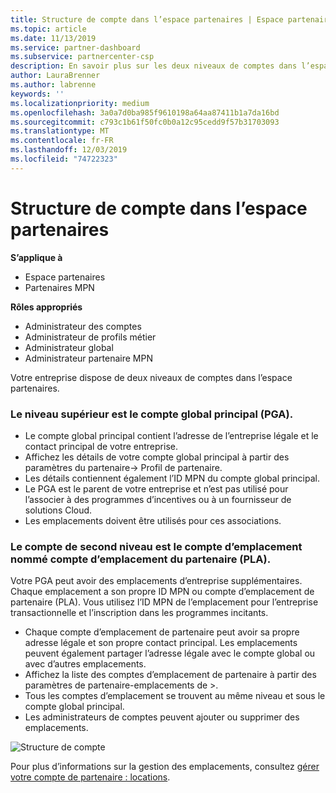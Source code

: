 ```yaml
---
title: Structure de compte dans l’espace partenaires | Espace partenaires
ms.topic: article
ms.date: 11/13/2019
ms.service: partner-dashboard
ms.subservice: partnercenter-csp
description: En savoir plus sur les deux niveaux de comptes dans l’espace partenaires, le compte global principal (PGA) et le compte d’emplacement du partenaire (PLA).
author: LauraBrenner
ms.author: labrenne
keywords: ''
ms.localizationpriority: medium
ms.openlocfilehash: 3a0a7d0ba985f9610198a64aa87411b1a7da16bd
ms.sourcegitcommit: c793c1b61f50fc0b0a12c95cedd9f57b31703093
ms.translationtype: MT
ms.contentlocale: fr-FR
ms.lasthandoff: 12/03/2019
ms.locfileid: "74722323"
---
```

# <a name="the-account-structure-in-partner-center"></a>Structure de compte dans l’espace partenaires

**S’applique à**

- Espace partenaires
- Partenaires MPN

**Rôles appropriés**

- Administrateur des comptes
- Administrateur de profils métier
- Administrateur global
- Administrateur partenaire MPN

Votre entreprise dispose de deux niveaux de comptes dans l’espace partenaires.

### <a name="the-top-level-is-the-primary-global-account-pga"></a>Le niveau supérieur est le compte global principal (PGA).

- Le compte global principal contient l’adresse de l’entreprise légale et le contact principal de votre entreprise. 
- Affichez les détails de votre compte global principal à partir des paramètres du partenaire-> Profil de partenaire.
- Les détails contiennent également l’ID MPN du compte global principal. 
- Le PGA est le parent de votre entreprise et n’est pas utilisé pour l’associer à des programmes d’incentives ou à un fournisseur de solutions Cloud. 
- Les emplacements doivent être utilisés pour ces associations.

### <a name="the-second-level-account-is-the-location-account-called-partner-location-account-pla"></a>Le compte de second niveau est le compte d’emplacement nommé compte d’emplacement du partenaire (PLA).

Votre PGA peut avoir des emplacements d’entreprise supplémentaires. Chaque emplacement a son propre ID MPN ou compte d’emplacement de partenaire (PLA). Vous utilisez l’ID MPN de l’emplacement pour l’entreprise transactionnelle et l’inscription dans les programmes incitants.

- Chaque compte d’emplacement de partenaire peut avoir sa propre adresse légale et son propre contact principal. Les emplacements peuvent également partager l’adresse légale avec le compte global ou avec d’autres emplacements.
- Affichez la liste des comptes d’emplacement de partenaire à partir des paramètres de partenaire-emplacements de >.
- Tous les comptes d’emplacement se trouvent au même niveau et sous le compte global principal.
- Les administrateurs de comptes peuvent ajouter ou supprimer des emplacements.

![Structure de compte](images/accountstructure.png)

Pour plus d’informations sur la gestion des emplacements, consultez [gérer votre compte de partenaire : locations](manage-locations.md). 




















